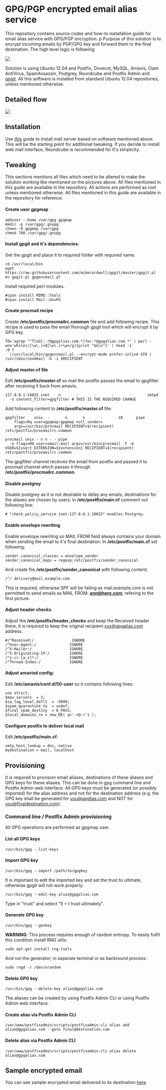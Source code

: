 GPG/PGP encrypted email alias service
========

This repository contains source codes and how-to installation guide for email alias service with GPG/PGP encryption.
p
Purpose of this solution is to encrypt incoming emails by PGP/GPG key and forward them to the final destination. The high level logic is following:

![](https://github.com/sl4dy/gpgalias/blob/master/samples/simple_flow.png)

Solution is using Ubuntu 12.04 and Postfix, Dovecot, MySQL, Amavis, Clam AntiVirus, SpamAssassin, Postgrey, Roundcube and Postfix Admin and [gpgit](https://github.com/mikecardwell/gpgit). All this software is installed from standard Ubuntu 12.04 repositories, unless mentioned otherwise.

## Detailed flow
![](https://github.com/sl4dy/gpgalias/blob/master/samples/detailed_flow.png)

## Installation
Use [this](https://www.exratione.com/2012/05/a-mailserver-on-ubuntu-1204-postfix-dovecot-mysql/) guide to install mail server based on software mentioned above. This will be the starting point for additional tweaking. If you decide to install web mail interface, Roundcube is recommended for it's simplicity.


## Tweaking
This sections mentions all files which need to be altered to make the solution working like mentioned on the pictures above. All files mentioned in this guide are available in the repository. All actions are performed as root unless mentioned otherwise. All files mentioned in this guide are available in the repository for reference.

#### Create user gpgmap

```
adduser --home /var/gpg gpgmap
mkdir -p /var/gpg/.gnupg
chown -R gpgmap /var/gpg
chmod 700 /var/gpg/.gnupg
```

#### Install gpgit and it's dependencies:
Get the gpgit and place it to required folder with required name.
```
cd /usr/local/bin
wget https://raw.githubusercontent.com/mikecardwell/gpgit/master/gpgit.pl
mv gpgit.pl gpgencmail.pl
```
Install required perl modules.
```
#cpan install MIME::Tools
#cpan install Mail::GnuPG
```

#### Create procmail recipe
Create **/etc/postfix/procmailrc.common** file and add following recipe. This recipe is used to pass the email thorough gpgit tool which will encrypt it by GPG key. 

```
TO=`egrep "^T[oO]:.*@gpgalias.com.*|for.*@gpgalias.com.*" | perl -wne'while(/[\w\.]+@[\w\.]+\w+/g){print "$&\n"}' | head -1`
:0 f
  |/usr/local/bin/gpgencmail.pl --encrypt-mode prefer-inline $TO | /usr/sbin/sendmail -G -i $RECIPIENT
```

#### Adjust master.cf file

Edit **/etc/postfix/master.cf** so mail the postfix passes the email to gpgfilter after receiving it back from amavis.

```
127.0.0.1:10025 inet    n       -       -       -       -       smtpd
  -o content_filter=gpgfilter # THIS IS THE REQUIRED CHANGE
```

Add following content to **/etc/postfix/master.cf** file:
```
gpgfilter    unix  -       n       n       -       10      pipe
    flags=Rq user=gpgmap:gpgmap null_sender=
    argv=/usr/bin/procmail RECIPIENT=$(recipient) /etc/postfix/procmailrc.common

procmail unix - n n - - pipe
  -o flags=RO user=vmail:mail argv=/usr/bin/procmail -t -m USER=${user} EXTENSION=${extension} RECIPIENT=$(recipient) /etc/postfix/procmailrc.common
```

The gpgfilter channel receives the email from postfix and passed it to procmail channel which passes it through **/etc/postfix/procmailrc.common**.
 

#### Disable postgrey
Disable postgrey as it is not desirable to delay any emails, destinations for the aliases are chosen by users. In **/etc/postfix/main.cf** comment out following line:

```
# "check_policy_service inet:127.0.0.1:10023" enables Postgrey.
```

#### Enable envelope rewriting
Enable envelope rewriting so MAIL FROM field always contains your domain when sending the email to it's final destination. In **/etc/postfix/main.cf** set following:

```
sender_canonical_classes = envelope_sender
sender_canonical_maps = regexp:/etc/postfix/sender_canonical
```

And create file **/etc/postfix/sender_canonical** with following content:

```
/^/ delivery@mail.example.com
```

This is required, otherwise SPF will be failing as mail.example.com is not permitted to send emails as MAIL FROM: **ann@here.com**; refering to the first picture.

#### Adjust header checks

Adjust the **/etc/postfix/header_checks** and keep the Received header there, it is required to keep the original recipient xxx@gpgalias.com address.

```
#/^Received:/                 IGNORE
/^User-Agent:/               IGNORE
/^X-Mailer:/                 IGNORE
/^X-Originating-IP:/         IGNORE
/^x-cr-[a-z]*:/              IGNORE
/^Thread-Index:/             IGNORE
```

#### Adjust amavisd config:

Edit **/etc/amavis/conf.d/50-user** so it contains following lines:

```
use strict;
$max_servers  = 3;
$sa_tag_level_deflt  = -9999;
$spam_quarantine_to  = undef;
$final_spam_destiny  = D_PASS;
$local_domains_re = new_RE( qr'.+@.+'i );
```
#### Configure postfix to deliver local mail
Edit **/etc/postfix/main.cf**:

```
smtp_host_lookup = dns, native
mydestination = mail, localhost
```

## Provisioning
It is required to provision email aliases, destinations of these aliases and GPG keys for these aliases. This can be done in gpg command line and Postfix Admin web interface. All GPG keys must be generated (or possibly imported) for the alias address and not for the destination address (e.g. the GPG key shall be generated for you@gpglias.com and NOT for you@finaldestination.com).

### Command line / Postfix Admin provisioning
All GPG operations are performed as gpgmap user.

#### List all GPG keys
```
/usr/bin/gpg --list-keys
```
#### Import GPG key
```
/usr/bin/gpg --import /path/to/gpgkey
```

It is important to edit the imported key and set the trust to ultimate, otherwise gpgit will not work properly.
```
/usr/bin/gpg --edit-key alias@gpgalias.com
```
Type in "trust" and select "5 = I trust ultimately".

#### Generate GPG key
```
/usr/bin/gpg --genkey
```
**WARNING**: This process requires enough of random entropy. To easily fulfil this condition install RNG utils:

```
sudo apt-get install rng-tools
```

And run the generator; in separate terminal or as backround process:
```
sudo rngd -r /dev/urandom
```

#### Delete GPG key
```
/usr/bin/gpg --delete-key alias@gpgalias.com
```

The aliases can be created by using Postfix Admin CLI or using Postfix Admin web interface.

#### Create alias via Postfix Admin CLI

```
/var/www/postfixadmin/scripts/postfixadmin-cli alias add alias@gpgalias.com --goto final@destination.com
```

#### Delete alias via Postfix Admin CLI

```
/var/www/postfixadmin/scripts/postfixadmin-cli alias delete alias@gpgalias.com
```

## Sample encrypted email
You can see sample encrypted email delivered to its destination [here](https://github.com/sl4dy/gpgalias/blob/master/samples/encrypted_mail.txt).
